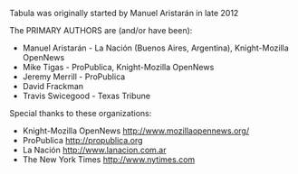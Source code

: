Tabula was originally started by Manuel Aristarán in late 2012

The PRIMARY AUTHORS are (and/or have been):

* Manuel Aristarán - La Nación (Buenos Aires, Argentina), Knight-Mozilla OpenNews
* Mike Tigas - ProPublica, Knight-Mozilla OpenNews
* Jeremy Merrill - ProPublica
* David Frackman
* Travis Swicegood - Texas Tribune

Special thanks to these organizations:

* Knight-Mozilla OpenNews <http://www.mozillaopennews.org/>
* ProPublica <http://propublica.org>
* La Nación <http://www.lanacion.com.ar>
* The New York Times <http://www.nytimes.com>
